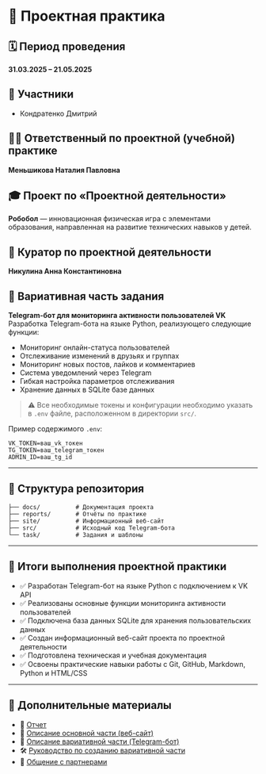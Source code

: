 
# 📘 Проектная практика

## 🗓 Период проведения  
**31.03.2025 – 21.05.2025**

## 👥 Участники  
- Кондратенко Дмитрий

## 👩‍🏫 Ответственный по проектной (учебной) практике  
**Меньшикова Наталия Павловна**

## 🎓 Проект по «Проектной деятельности»  
**Робобол** — инновационная физическая игра с элементами образования, направленная на развитие технических навыков у детей.

## 🧭 Куратор по проектной деятельности  
**Никулина Анна Константиновна**

## 🧩 Вариативная часть задания  
**Telegram-бот для мониторинга активности пользователей VK**  
Разработка Telegram-бота на языке Python, реализующего следующие функции:

- Мониторинг онлайн-статуса пользователей
- Отслеживание изменений в друзьях и группах
- Мониторинг новых постов, лайков и комментариев
- Система уведомлений через Telegram
- Гибкая настройка параметров отслеживания
- Хранение данных в SQLite базе данных

> ⚠️ Все необходимые токены и конфигурации необходимо указать в `.env` файле, расположенном в директории `src/`.

Пример содержимого `.env`:
```
VK_TOKEN=ваш_vk_токен
TG_TOKEN=ваш_telegram_токен
ADMIN_ID=ваш_tg_id
```

---

## 📁 Структура репозитория

```
├── docs/          # Документация проекта
├── reports/       # Отчёты по практике
├── site/          # Информационный веб-сайт
├── src/           # Исходный код Telegram-бота
└── task/          # Задания и шаблоны
```

---

## 📌 Итоги выполнения проектной практики

- ✅ Разработан Telegram-бот на языке Python с подключением к VK API
- ✅ Реализованы основные функции мониторинга активности пользователей
- ✅ Подключена база данных SQLite для хранения пользовательских данных
- ✅ Создан информационный веб-сайт проекта по проектной деятельности
- ✅ Подготовлена техническая и учебная документация
- ✅ Освоены практические навыки работы с Git, GitHub, Markdown, Python и HTML/CSS

---

## 📎 Дополнительные материалы
- 📄 [Отчет](reports/report.pdf)  
- 📄 [Описание основной части (веб-сайт)](site/README.md)  
- 🤖 [Описание вариативной части (Telegram-бот)](src/README.md)  
- 🛠️ [Руководство по созданию вариативной части](src/vk_bot_guide.md)
- 💬 [Общение с партнерами](reports/part.md)

